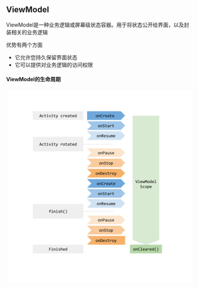 
## ViewModel

ViewModel是一种业务逻辑或屏幕级状态容器。用于将状态公开给界面，以及封装相关的业务逻辑

优势有两个方面
- 它允许您持久保留界面状态
- 它可以提供对业务逻辑的访问权限


#### ViewModel的生命周期
![](images/2023-03-17-17-09-24.png)